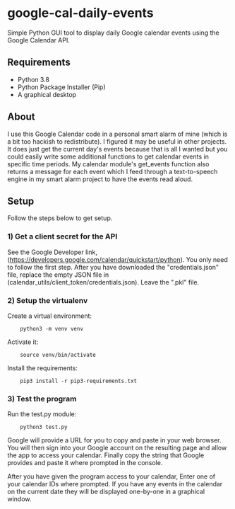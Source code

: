 # google-cal-daily-events
Simple Python GUI tool to display daily Google calendar
events using the Google Calendar API.

## Requirements
- Python 3.8
- Python Package Installer (Pip)
- A graphical desktop

## About
I use this Google Calendar code in a personal smart alarm
of mine (which is a bit too hackish to redistribute). I
figured it may be useful in other projects. It does just
get the current day's events because that is all I wanted
but you could easily write some additional functions to
get calendar events in specific time periods. My calendar
module's get_events function also returns a message for
each event which I feed through a text-to-speech engine
in my smart alarm project to have the events read aloud.

## Setup
Follow the steps below to get setup.

### 1) Get a client secret for the API
See the Google Developer link, (https://developers.google.com/calendar/quickstart/python).
You only need to follow the first step. After you have downloaded the "credentials.json"
file, replace the empty JSON file in (calendar_utils/client_token/credentials.json). Leave
the ".pkl" file.

### 2) Setup the virtualenv
Create a virtual environment:

        python3 -m venv venv

Activate it:
        
        source venv/bin/activate

Install the requirements:

        pip3 install -r pip3-requirements.txt

### 3) Test the program
Run the test.py module:

        python3 test.py

Google will provide a URL for you to copy and paste in your web browser.
You will then sign into your Google account on the resulting page and allow
the app to access your calendar. Finally copy the string that Google provides
and paste it where prompted in the console.

After you have given the program access to your calendar, Enter one of your
calendar IDs where prompted. If you have any events in the calendar on the
current date they will be displayed one-by-one in a graphical window.
